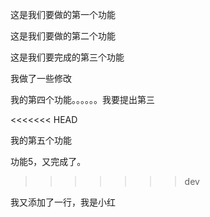 这是我们要做的第一个功能

这是我们要做的第二个功能

这是我们要完成的第三个功能

我做了一些修改

我的第四个功能。。。。。。我要提出第三

<<<<<<< HEAD



我的第五个功能

功能5，又完成了。
>>>>>>> dev

我又添加了一行，我是小红